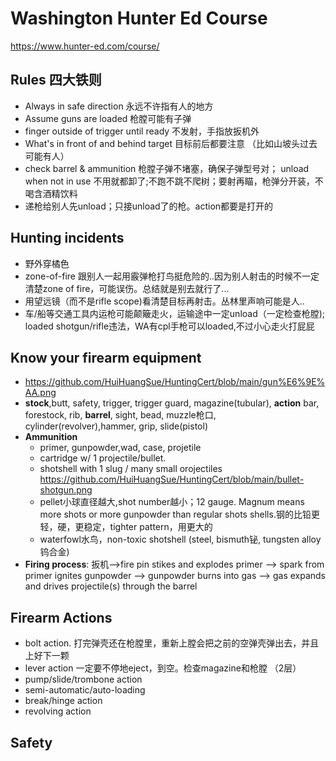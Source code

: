 # Washington Hunter Ed Course
https://www.hunter-ed.com/course/

## Rules 四大铁则
- Always in safe direction 永远不许指有人的地方
- Assume guns are loaded 枪膛可能有子弹
- finger outside of trigger until ready 不发射，手指放扳机外
- What's in front of and behind target 目标前后都要注意 （比如山坡头过去可能有人）
- check barrel & ammunition 枪膛子弹不堵塞，确保子弹型号对； unload when not in use 不用就都卸了;不跑不跳不爬树；要射再瞄，枪弹分开装，不喝含酒精饮料
- 递枪给别人先unload；只接unload了的枪。action都要是打开的

## Hunting incidents
- 野外穿橘色 
- zone-of-fire 跟别人一起用霰弹枪打鸟挺危险的..因为别人射击的时候不一定清楚zone of fire，可能误伤。总结就是别去就行了...
- 用望远镜（而不是rifle scope)看清楚目标再射击。丛林里声响可能是人..
- 车/船等交通工具内运枪可能颠簸走火，运输途中一定unload（一定检查枪膛); loaded shotgun/rifle违法，WA有cpl手枪可以loaded,不过小心走火打屁屁

## Know your firearm equipment
- https://github.com/HuiHuangSue/HuntingCert/blob/main/gun%E6%9E%AA.png
- **stock**,butt, safety, trigger, trigger guard, magazine(tubular), **action** bar, forestock, rib, **barrel**, sight, bead, muzzle枪口, cylinder(revolver),hammer, grip, slide(pistol)
- **Ammunition**
  - primer, gunpowder,wad, case, projetile
  - cartridge w/ 1 projectile/bullet.
  - shotshell with 1 slug / many small orojectiles https://github.com/HuiHuangSue/HuntingCert/blob/main/bullet-shotgun.png
  - pellet小球直径越大,shot number越小；12 gauge. Magnum means more shots or more gunpowder than regular shots shells.钢的比铅更轻，硬，更稳定，tighter pattern，用更大的
  - waterfowl水鸟，non-toxic shotshell (steel, bismuth铋, tungsten alloy钨合金)
- **Firing process**: 扳机-->fire pin stikes and explodes primer --> spark from primer ignites gunpowder --> gunpowder burns into gas --> gas expands and drives projectile(s) through the barrel

## Firearm Actions
- bolt action. 打完弹壳还在枪膛里，重新上膛会把之前的空弹壳弹出去，并且上好下一颗
- lever action 一定要不停地eject，到空。检查magazine和枪膛 （2层）
- pump/slide/trombone action 
- semi-automatic/auto-loading 
- break/hinge action
- revolving action

## Safety


